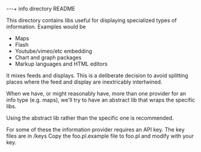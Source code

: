 ---+ info directory README

This directory contains libs useful for displaying specialized
types of information. Examples would be

 * Maps
 * Flash
 * Youtube/vimeo/etc embedding
 * Chart and graph packages
 * Markup languages and HTML editors
 
 It mixes feeds and displays. This is a deliberate decision to avoid splitting
 places where the feed and display are inextricably intertwined.
 
 When we have, or might reasonably have, more than one provider for
 an info type (e.g. maps), we'll try to have an abstract lib that wraps
 the specific libs.
 
 Using the abstract lib rather than the specific one is recommended.
 
 For some of these the information provider requires an API key.
 The key files are in /keys
 Copy the foo.pl.example file to foo.pl and modify with your key.
 
 

 
 
 
 
 
 